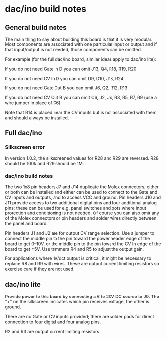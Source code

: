 # dac/ino build notes

## General build notes
The main thing to say about building this board is that it is very modular. Most components are associated with one particular input or output and if that input/output is not needed, those components can be omitted.

For example (for the full dac/ino board, similar ideas apply to dac/ino lite):

If you do not need Gate In D you can omit J13, Q4, R18, R19, R20

If you do not need CV In D you can omit D9, D10, J18, R24

If you do not need Gate Out B you can omit J6, Q2, R12, R13

If you do not need CV Out B you can omit C6, J2, J4, R3, R5, R7, R9 (use a wire jumper in place of C6)

Note that R14 is placed near the CV inputs but is not associated with them and should always be installed.

## Full dac/ino

### Silkscreen error
In version 1.0.2, the silkscreened values for R28 and R29 are reversed. R28 should be 100k and R29 should be 1M.

### dac/ino build notes

The two 1x8 pin headers J7 and J14 duplicate the Molex connectors; either or both can be installed and either can be used to connect to the Gate and CV inputs and outputs, and to access VCC and ground. Pin headers J10 and J11 provide access to two additional digital pins and four additional analog pins; these can be used for e.g. panel switches and pots where input protection and conditioning is not needed. Of course you can also omit any of the Molex connectors or pin headers and solder wires directly between the panel and board.

Pin headers J1 and J2 are for output CV range selection. Use a jumper to connect the middle pin to the pin toward the power header edge of the board to get 0–10V, or the middle pin to the pin toward the CV In edge of the board to get ±5V. Use trimmers R4 and R5 to adjust the output gain.

For applications where 1V/oct output is critical, it might be necessary to replace R8 and R9 with wires. These are output current limiting resistors so exercise care if they are not used.

## dac/ino lite

Provide power to this board by connecting a 6 to 20V DC source to J9. The "+" on the silkscreen indicates which pin receives voltage, the other is ground.

There are no Gate or CV inputs provided; there are solder pads for direct connection to four digital and four analog pins.

R2 and R3 are output current limiting resistors.


